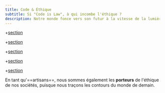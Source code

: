 ```yaml
---
title: Code & Éthique
subtitle: Si "Code is Law", à qui incombe l'éthique ?
description: Notre monde fonce vers son futur à la vitesse de la lumière, sans même se soucier précisément de ce futur. Tour des responsabilités des artisans développeurs en matière de vie privée, de données utilisateur, et d'influence sociétale.
---
```


+[section](sections/fr/futur.md)

+[section](sections/fr/ethique.md)

+[section](sections/fr/homo-deus.md)

+[section](sections/fr/digital-makers.md)

+[section](sections/fr/ethique-et-code.md)

En tant qu'==artisans==, nous sommes également les **porteurs** de l'éthique de nos sociétés, puisque nous traçons les contours du monde de demain.
<!--{p:.punchline}-->
<!--{section:.small}-->
